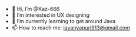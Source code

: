 - 👋 Hi, I’m @Kaz-666
- 👀 I’m interested in UX designing 
- 🌱 I’m currently learning to get around Java
- 📫 How to reach me: lavanyapuri913@gmail.com 

